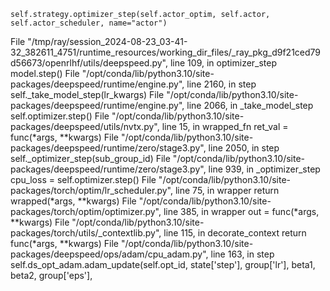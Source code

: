     self.strategy.optimizer_step(self.actor_optim, self.actor, self.actor_scheduler, name="actor")
  File "/tmp/ray/session_2024-08-23_03-41-32_382611_4751/runtime_resources/working_dir_files/_ray_pkg_d9f21ced79d56673/openrlhf/utils/deepspeed.py", line 109, in optimizer_step
    model.step()
  File "/opt/conda/lib/python3.10/site-packages/deepspeed/runtime/engine.py", line 2160, in step
    self._take_model_step(lr_kwargs)
  File "/opt/conda/lib/python3.10/site-packages/deepspeed/runtime/engine.py", line 2066, in _take_model_step
    self.optimizer.step()
  File "/opt/conda/lib/python3.10/site-packages/deepspeed/utils/nvtx.py", line 15, in wrapped_fn
    ret_val = func(*args, **kwargs)
  File "/opt/conda/lib/python3.10/site-packages/deepspeed/runtime/zero/stage3.py", line 2050, in step
    self._optimizer_step(sub_group_id)
  File "/opt/conda/lib/python3.10/site-packages/deepspeed/runtime/zero/stage3.py", line 939, in _optimizer_step
    cpu_loss = self.optimizer.step()
  File "/opt/conda/lib/python3.10/site-packages/torch/optim/lr_scheduler.py", line 75, in wrapper
    return wrapped(*args, **kwargs)
  File "/opt/conda/lib/python3.10/site-packages/torch/optim/optimizer.py", line 385, in wrapper
    out = func(*args, **kwargs)
  File "/opt/conda/lib/python3.10/site-packages/torch/utils/_contextlib.py", line 115, in decorate_context
    return func(*args, **kwargs)
  File "/opt/conda/lib/python3.10/site-packages/deepspeed/ops/adam/cpu_adam.py", line 163, in step
    self.ds_opt_adam.adam_update(self.opt_id, state['step'], group['lr'], beta1, beta2, group['eps'],
